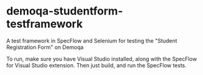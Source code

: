 # demoqa-studentform-testframework
A test framework in SpecFlow and Selenium for testing the "Student Registration Form" on Demoqa

To run, make sure you have Visual Studio installed, along with the SpecFlow for Visual Studio extension.
Then just build, and run the SpecFlow tests.
